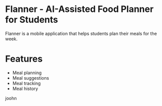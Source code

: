 # Flanner - AI-Assisted Food Planner for Students

Flanner is a mobile application that helps students plan their meals for the week.

# Features

- Meal planning
- Meal suggestions
- Meal tracking
- Meal history

joohn

